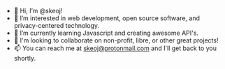 - 👋 Hi, I’m @skeoj!
- 👀 I’m interested in web development, open source software, and privacy-centered technology.
- 🌱 I’m currently learning Javascript and creating awesome API's.
- 💞️ I'm looking to collaborate on non-profit, libre, or other great projects!
- 📫 You can reach me at skeoj@protonmail.com and I'll get back to you shortly.

<!---
skojr/skojr is a ✨ special ✨ repository because its `README.md` (this file) appears on your GitHub profile.
You can click the Preview link to take a look at your changes.
--->
